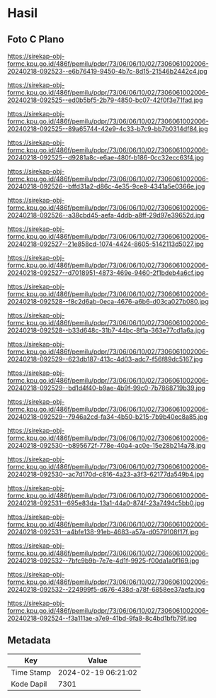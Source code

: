 # Hasil

## Foto C Plano

https://sirekap-obj-formc.kpu.go.id/486f/pemilu/pdpr/73/06/06/10/02/7306061002006-20240218-092523--e6b76419-9450-4b7c-8d15-21546b2442c4.jpg

https://sirekap-obj-formc.kpu.go.id/486f/pemilu/pdpr/73/06/06/10/02/7306061002006-20240218-092525--ed0b5bf5-2b79-4850-bc07-42f0f3e71fad.jpg

https://sirekap-obj-formc.kpu.go.id/486f/pemilu/pdpr/73/06/06/10/02/7306061002006-20240218-092525--89a65744-42e9-4c33-b7c9-bb7b0314df84.jpg

https://sirekap-obj-formc.kpu.go.id/486f/pemilu/pdpr/73/06/06/10/02/7306061002006-20240218-092525--d9281a8c-e6ae-480f-b186-0cc32ecc63f4.jpg

https://sirekap-obj-formc.kpu.go.id/486f/pemilu/pdpr/73/06/06/10/02/7306061002006-20240218-092526--bffd31a2-d86c-4e35-9ce8-4341a5e0366e.jpg

https://sirekap-obj-formc.kpu.go.id/486f/pemilu/pdpr/73/06/06/10/02/7306061002006-20240218-092526--a38cbd45-aefa-4ddb-a8ff-29d97e39652d.jpg

https://sirekap-obj-formc.kpu.go.id/486f/pemilu/pdpr/73/06/06/10/02/7306061002006-20240218-092527--21e858cd-1074-4424-8605-5142113d5027.jpg

https://sirekap-obj-formc.kpu.go.id/486f/pemilu/pdpr/73/06/06/10/02/7306061002006-20240218-092527--d7018951-4873-469e-9460-2f1bdeb4a6cf.jpg

https://sirekap-obj-formc.kpu.go.id/486f/pemilu/pdpr/73/06/06/10/02/7306061002006-20240218-092528--f8c2d6ab-0eca-4676-a6b6-d03ca027b080.jpg

https://sirekap-obj-formc.kpu.go.id/486f/pemilu/pdpr/73/06/06/10/02/7306061002006-20240218-092528--b33d648c-31b7-44bc-8f1a-363e77cd1a6a.jpg

https://sirekap-obj-formc.kpu.go.id/486f/pemilu/pdpr/73/06/06/10/02/7306061002006-20240218-092529--623db187-413c-4d03-adc7-f56f89dc5167.jpg

https://sirekap-obj-formc.kpu.go.id/486f/pemilu/pdpr/73/06/06/10/02/7306061002006-20240218-092529--bd1d4f40-b9ae-4b9f-99c0-7b7868719b39.jpg

https://sirekap-obj-formc.kpu.go.id/486f/pemilu/pdpr/73/06/06/10/02/7306061002006-20240218-092529--7946a2cd-fa34-4b50-b215-7b9b40ec8a85.jpg

https://sirekap-obj-formc.kpu.go.id/486f/pemilu/pdpr/73/06/06/10/02/7306061002006-20240218-092530--b895672f-778e-40a4-ac0e-15e28b214a78.jpg

https://sirekap-obj-formc.kpu.go.id/486f/pemilu/pdpr/73/06/06/10/02/7306061002006-20240218-092530--ac7d170d-c816-4a23-a3f3-62177da549b4.jpg

https://sirekap-obj-formc.kpu.go.id/486f/pemilu/pdpr/73/06/06/10/02/7306061002006-20240218-092531--695e83da-13a1-44a0-874f-23a7494c5bb0.jpg

https://sirekap-obj-formc.kpu.go.id/486f/pemilu/pdpr/73/06/06/10/02/7306061002006-20240218-092531--a4bfe138-91eb-4683-a57a-d0579108f17f.jpg

https://sirekap-obj-formc.kpu.go.id/486f/pemilu/pdpr/73/06/06/10/02/7306061002006-20240218-092532--7bfc9b9b-7e7e-4d1f-9925-f00da1a0f169.jpg

https://sirekap-obj-formc.kpu.go.id/486f/pemilu/pdpr/73/06/06/10/02/7306061002006-20240218-092532--224999f5-d676-438d-a78f-6858ee37aefa.jpg

https://sirekap-obj-formc.kpu.go.id/486f/pemilu/pdpr/73/06/06/10/02/7306061002006-20240218-092524--f3a111ae-a7e9-41bd-9fa8-8c4bd1bfb79f.jpg


## Metadata

| Key        | Value               |
| ---------- | ------------------- |
| Time Stamp | 2024-02-19 06:21:02 |
| Kode Dapil | 7301                |



